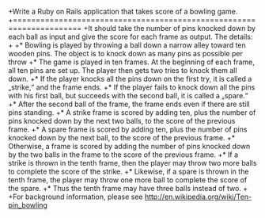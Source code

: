 +Write a Ruby on Rails application that takes score of a bowling game.
 +=====================================================================
 +It should take the number of pins knocked down by each ball as input and give the score for each frame as output. The details:
 +
 +* Bowling is played by throwing a ball down a narrow alley toward ten wooden pins. The object is to knock down as many pins as possible per throw
 +* The game is played in ten frames. At the beginning of each frame, all ten pins are set up. The player then gets two tries to knock them all down.
 +* If the player knocks all the pins down on the first try, it is called a „strike,“ and the frame ends.
 +* If the player fails to knock down all the pins with his first ball, but succeeds with the second ball, it is called a „spare.“
 +* After the second ball of the frame, the frame ends even if there are still pins standing.
 +* A strike frame is scored by adding ten, plus the number of pins knocked down by the next two balls, to the score of the previous frame.
 +* A spare frame is scored by adding ten, plus the number of pins knocked down by the next ball, to the score of the previous frame.
 +* Otherwise, a frame is scored by adding the number of pins knocked down by the two balls in the frame to the score of the previous frame.
 +* If a strike is thrown in the tenth frame, then the player may throw two more balls to complete the score of the strike.
 +* Likewise, if a spare is thrown in the tenth frame, the player may throw one more ball to complete the score of the spare.
 +* Thus the tenth frame may have three balls instead of two.
 +
 +For background information, please see http://en.wikipedia.org/wiki/Ten-pin_bowling